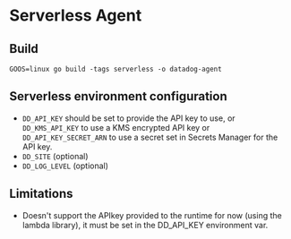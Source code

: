 # Serverless Agent

## Build

```
GOOS=linux go build -tags serverless -o datadog-agent
```

## Serverless environment configuration

  - `DD_API_KEY` should be set to provide the API key to use, or `DD_KMS_API_KEY` to use a KMS encrypted API key or `DD_API_KEY_SECRET_ARN` to use a secret set in Secrets Manager for the API key.
  - `DD_SITE` (optional)
  - `DD_LOG_LEVEL` (optional)

## Limitations

  - Doesn't support the APIkey provided to the runtime for now (using the lambda library),
    it must be set in the DD_API_KEY environment var.
